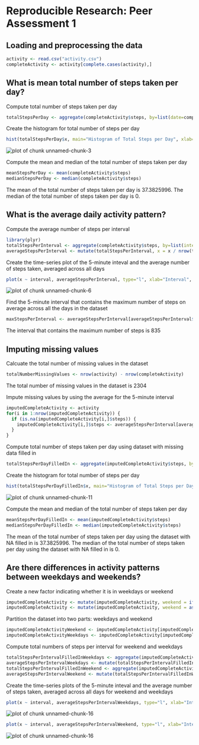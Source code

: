 # Reproducible Research: Peer Assessment 1 #

## Loading and preprocessing the data ##


```r
activity <- read.csv("activity.csv")
completeActivity <- activity[complete.cases(activity),]
```

## What is mean total number of steps taken per day? ##
Compute total number of steps taken per day

```r
totalStepsPerDay <- aggregate(completeActivity$steps, by=list(date=completeActivity$date), FUN=sum)
```

Create the histogram for total number of steps per day

```r
hist(totalStepsPerDay$x, main="Histogram of Total Steps per Day", xlab="Total Number of Steps per Day")
```

![plot of chunk unnamed-chunk-3](figure/unnamed-chunk-3-1.png) 

Compute the mean and median of the total number of steps taken per day

```r
meanStepsPerDay <- mean(completeActivity$steps)
medianStepsPerDay <- median(completeActivity$steps)
```

The mean of the total number of steps taken per day is 37.3825996.
The median of the total number of steps taken per day is 0.

## What is the average daily activity pattern? ##
Compute the average number of steps per interval

```r
library(plyr)
totalStepsPerInterval <- aggregate(completeActivity$steps, by=list(interval=completeActivity$interval), FUN=sum)
averageStepsPerInterval <- mutate(totalStepsPerInterval, x = x / nrow(totalStepsPerDay))
```

Create the time-series plot of the 5-minute inteval and the average number of steps taken, averaged across all days

```r
plot(x ~ interval, averageStepsPerInterval, type="l", xlab="Interval", ylab="Average Number of Steps", main="Time Series of the Average Number of Steps Taken")
```

![plot of chunk unnamed-chunk-6](figure/unnamed-chunk-6-1.png) 

Find the 5-minute interval that contains the maximum number of steps on average across all the days in the dataset

```r
maxStepsPerInterval <- averageStepsPerInterval[averageStepsPerInterval$x == max(averageStepsPerInterval$x),]
```
The interval that contains the maximum number of steps is 835

## Imputing missing values ##
Calcuate the total number of missing values in the dataset

```r
totalNumberMissingValues <- nrow(activity) - nrow(completeActivity)
```
The total number of missing values in the dataset is 2304

Impute missing values by using the average for the 5-minute interval

```r
imputedCompleteActivity <- activity
for(i in 1:nrow(imputedCompleteActivity)) {
  if (is.na(imputedCompleteActivity[i,]$steps)) {
    imputedCompleteActivity[i,]$steps <- averageStepsPerInterval[averageStepsPerInterval$interval == imputedCompleteActivity[i,]$interval,]$x
  }
}
```

Compute total number of steps taken per day using dataset with missing data filled in

```r
totalStepsPerDayFilledIn <- aggregate(imputedCompleteActivity$steps, by=list(date=imputedCompleteActivity$date), FUN=sum)
```

Create the histogram for total number of steps per day

```r
hist(totalStepsPerDayFilledIn$x, main="Histogram of Total Steps per Day with Missing Values Filled In", xlab="Total Number of Steps per Day")
```

![plot of chunk unnamed-chunk-11](figure/unnamed-chunk-11-1.png) 

Compute the mean and median of the total number of steps taken per day

```r
meanStepsPerDayFilledIn <- mean(imputedCompleteActivity$steps)
medianStepsPerDayFilledIn <- median(imputedCompleteActivity$steps)
```

The mean of the total number of steps taken per day using the dataset with NA filled in is 37.3825996.
The median of the total number of steps taken per day using the dataset with NA filled in is 0.

## Are there differences in activity patterns between weekdays and weekends? ##
Create a new factor indicating whether it is in weekdays or weekend

```r
imputedCompleteActivity <- mutate(imputedCompleteActivity, weekend = ifelse(weekdays(as.Date(imputedCompleteActivity$date)) %in% c("Saturday","Sunday"),"weekend", "weekdays"))
imputedCompleteActivity <- mutate(imputedCompleteActivity, weekend = as.factor(weekend))
```

Partition the dataset into two parts: weekdays and weekend

```r
imputedCompleteActivityWeekend <- imputedCompleteActivity[imputedCompleteActivity$weekend=="weekend",]
imputedCompleteActivityWeekdays <- imputedCompleteActivity[imputedCompleteActivity$weekend=="weekdays",]
```

Compute total numbers of steps per interval for weekend and weekdays

```r
totalStepsPerIntervalFilledInWeekdays <- aggregate(imputedCompleteActivityWeekdays$steps, by=list(interval=imputedCompleteActivityWeekdays$interval), FUN=sum)
averageStepsPerIntervalWeekdays <- mutate(totalStepsPerIntervalFilledInWeekdays, x = x / nrow(imputedCompleteActivityWeekdays))
totalStepsPerIntervalFilledInWeekend <- aggregate(imputedCompleteActivityWeekend$steps, by=list(interval=imputedCompleteActivityWeekend$interval), FUN=sum)
averageStepsPerIntervalWeekend <- mutate(totalStepsPerIntervalFilledInWeekend, x = x / nrow(imputedCompleteActivityWeekend))
```

Create the time-series plots of the 5-minute inteval and the average number of steps taken, averaged across all days for weekend and weekdays

```r
plot(x ~ interval, averageStepsPerIntervalWeekdays, type="l", xlab="Interval", ylab="Average Number of Steps", main="Time Series of the Average Number of Steps Taken for Weekdays")
```

![plot of chunk unnamed-chunk-16](figure/unnamed-chunk-16-1.png) 

```r
plot(x ~ interval, averageStepsPerIntervalWeekend, type="l", xlab="Interval", ylab="Average Number of Steps", main="Time Series of the Average Number of Steps Taken for Weekend")
```

![plot of chunk unnamed-chunk-16](figure/unnamed-chunk-16-2.png) 
